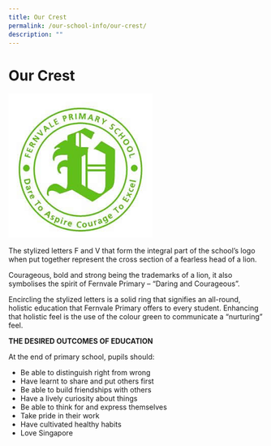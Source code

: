 ```yaml
---
title: Our Crest
permalink: /our-school-info/our-crest/
description: ""
---
```

# Our Crest
![](/images/logoFVhighres.jpg)

The stylized letters F and V that form the integral part of the school’s logo when put together represent the cross section of a fearless head of a lion.

Courageous, bold and strong being the trademarks of a lion, it also symbolises the spirit of Fernvale Primary – “Daring and Courageous”.

Encircling the stylized letters is a solid ring that signifies an all-round, holistic education that Fernvale Primary offers to every student. Enhancing that holistic feel is the use of the colour green to communicate a “nurturing” feel.

  
**THE DESIRED OUTCOMES OF EDUCATION**

At the end of primary school, pupils should:  

* Be able to distinguish right from wrong
* Have learnt to share and put others first
* Be able to build friendships with others
* Have a lively curiosity about things
* Be able to think for and express themselves
* Take pride in their work
* Have cultivated healthy habits
* Love Singapore